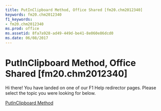 ```yaml
---
title: PutInClipboard Method, Office Shared [fm20.chm2012340]
keywords: fm20.chm2012340
f1_keywords:
- fm20.chm2012340
ms.prod: office
ms.assetid: 8fa7a928-ad49-449d-be41-8e060e86dcd0
ms.date: 06/08/2017
---
```



# PutInClipboard Method, Office Shared [fm20.chm2012340]

Hi there! You have landed on one of our F1 Help redirector pages. Please select the topic you were looking for below.

[PutInClipboard Method](http://msdn.microsoft.com/library/fd097450-a929-d9ce-d7a9-b93e75f4ec14%28Office.15%29.aspx)

